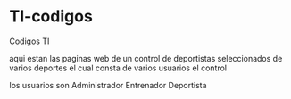 # TI-codigos
Codigos TI

aqui estan las paginas web de un control de deportistas seleccionados de varios deportes el cual consta de varios usuarios el control

los usuarios son 
Administrador
Entrenador
Deportista
